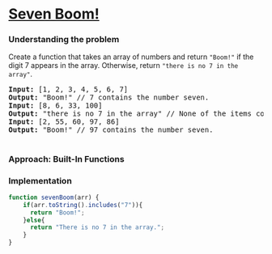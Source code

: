 # [Seven Boom!](https://edabit.com/challenge/6R6gReGTGwzpwuffD)

### Understanding the problem

Create a function that takes an array of numbers and return `"Boom!"` if the digit 7 appears in the array. Otherwise, return `"there is no 7 in the array"`.

<pre>
<b>Input:</b> [1, 2, 3, 4, 5, 6, 7]
<b>Output:</b> "Boom!" // 7 contains the number seven.
<b>Input:</b> [8, 6, 33, 100]
<b>Output:</b> "there is no 7 in the array" // None of the items contain 7 within them.
<b>Input:</b> [2, 55, 60, 97, 86]
<b>Output:</b> "Boom!" // 97 contains the number seven.
</pre>

#
### Approach: Built-In Functions

### Implementation
```js
function sevenBoom(arr) {
    if(arr.toString().includes("7")){
      return "Boom!";
    }else{
      return "There is no 7 in the array.";
    }
}
```
